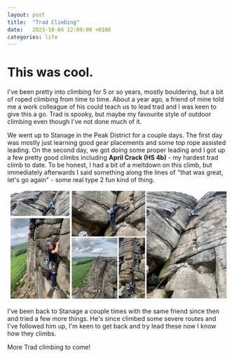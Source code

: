 ```yaml
---
layout: post
title:  "Trad Climbing"
date:   2023-10-04 12:09:00 +0100
categories: life
---
```


# This was cool. 

I've been pretty into climbing for 5 or so years, mostly bouldering, but a bit of roped climbing from time to time. About a year ago, a friend of mine told me a work colleague of his could teach us to lead trad and I was keen to give this a go. Trad is spooky, but maybe my favourite style of outdoor climbing even though I've not done much of it. 

We went up to Stanage in the Peak District for a couple days. The first day was mostly just learning good gear placements and some top rope assisted leading. On the second day, we got doing some proper leading and I got up a few pretty good climbs including **April Crack (HS 4b)** - my hardest trad climb to date. To be honest, I had a bit of a meltdown on this climb, but immediately afterwards I said something along the lines of "that was great, let's go again" - some real type 2 fun kind of thing. 

![trad_pics](/assets/img/trad/trad_collage.png)

I've been back to Stanage a couple times with the same friend since then and tried a few more things. He's since climbed some severe routes and I've followed him up, I'm keen to get back and try lead these now I know how they climbs. 

More Trad climbing to come!